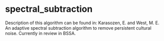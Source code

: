 # spectral_subtraction
Description of this algorithm can be found in: Karasozen, E. and West, M. E. An adaptive spectral subtraction algorithm to remove 
persistent cultural noise. Currently in review in BSSA. 

